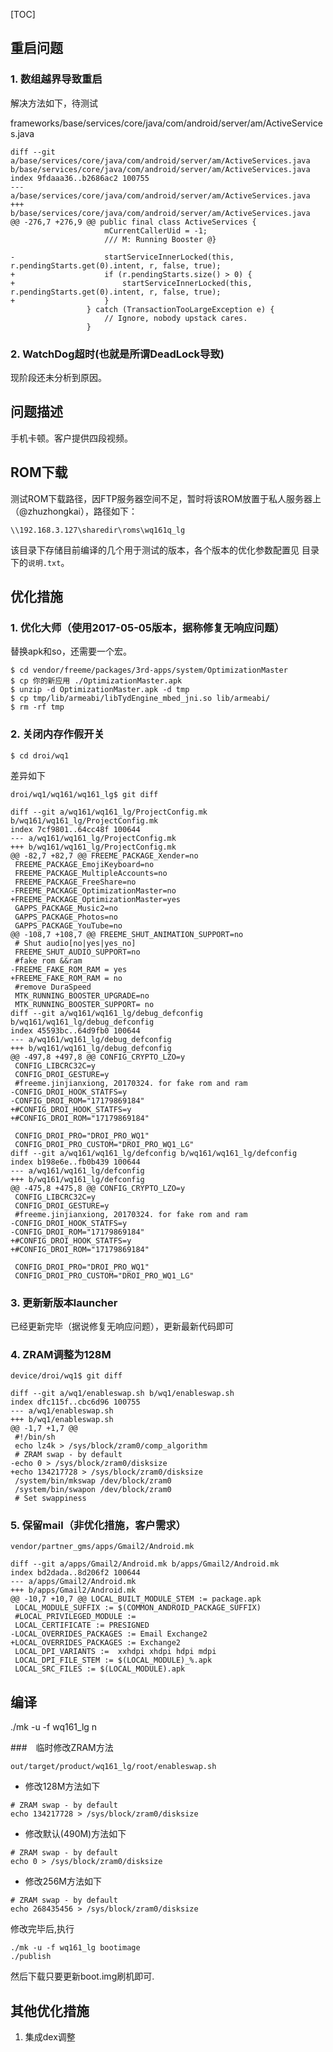 [TOC]

## 重启问题

### 1. 数组越界导致重启

解决方法如下，待测试

frameworks/base/services/core/java/com/android/server/am/ActiveServices.java

```
diff --git a/base/services/core/java/com/android/server/am/ActiveServices.java b/base/services/core/java/com/android/server/am/ActiveServices.java
index 9fdaaa36..b2686ac2 100755
--- a/base/services/core/java/com/android/server/am/ActiveServices.java
+++ b/base/services/core/java/com/android/server/am/ActiveServices.java
@@ -276,7 +276,9 @@ public final class ActiveServices {
                     mCurrentCallerUid = -1;
                     /// M: Running Booster @}
 
-                    startServiceInnerLocked(this, r.pendingStarts.get(0).intent, r, false, true);
+                    if (r.pendingStarts.size() > 0) {
+                        startServiceInnerLocked(this, r.pendingStarts.get(0).intent, r, false, true);
+                    }
                 } catch (TransactionTooLargeException e) {
                     // Ignore, nobody upstack cares.
                 }

```

### 2. WatchDog超时(也就是所谓DeadLock导致)

现阶段还未分析到原因。


## 问题描述

手机卡顿。客户提供四段视频。

## ROM下载

测试ROM下载路径，因FTP服务器空间不足，暂时将该ROM放置于私人服务器上（@zhuzhongkai），路径如下：

```
\\192.168.3.127\sharedir\roms\wq161q_lg
```

该目录下存储目前编译的几个用于测试的版本，各个版本的优化参数配置见 目录下的`说明.txt`。

## 优化措施

### 1. 优化大师（使用2017-05-05版本，据称修复无响应问题）

替换apk和so，还需要一个宏。

```
$ cd vendor/freeme/packages/3rd-apps/system/OptimizationMaster
$ cp 你的新应用 ./OptimizationMaster.apk
$ unzip -d OptimizationMaster.apk -d tmp
$ cp tmp/lib/armeabi/libTydEngine_mbed_jni.so lib/armeabi/
$ rm -rf tmp
```

### 2. 关闭内存作假开关

```
$ cd droi/wq1
```

差异如下

```
droi/wq1/wq161/wq161_lg$ git diff

diff --git a/wq161/wq161_lg/ProjectConfig.mk b/wq161/wq161_lg/ProjectConfig.mk
index 7cf9801..64cc48f 100644
--- a/wq161/wq161_lg/ProjectConfig.mk
+++ b/wq161/wq161_lg/ProjectConfig.mk
@@ -82,7 +82,7 @@ FREEME_PACKAGE_Xender=no
 FREEME_PACKAGE_EmojiKeyboard=no
 FREEME_PACKAGE_MultipleAccounts=no
 FREEME_PACKAGE_FreeShare=no
-FREEME_PACKAGE_OptimizationMaster=no
+FREEME_PACKAGE_OptimizationMaster=yes
 GAPPS_PACKAGE_Music2=no
 GAPPS_PACKAGE_Photos=no
 GAPPS_PACKAGE_YouTube=no
@@ -108,7 +108,7 @@ FREEME_SHUT_ANIMATION_SUPPORT=no
 # Shut audio[no|yes|yes_no]
 FREEME_SHUT_AUDIO_SUPPORT=no
 #fake rom &&ram
-FREEME_FAKE_ROM_RAM = yes
+FREEME_FAKE_ROM_RAM = no
 #remove DuraSpeed
 MTK_RUNNING_BOOSTER_UPGRADE=no
 MTK_RUNNING_BOOSTER_SUPPORT= no
diff --git a/wq161/wq161_lg/debug_defconfig b/wq161/wq161_lg/debug_defconfig
index 45593bc..64d9fb0 100644
--- a/wq161/wq161_lg/debug_defconfig
+++ b/wq161/wq161_lg/debug_defconfig
@@ -497,8 +497,8 @@ CONFIG_CRYPTO_LZO=y
 CONFIG_LIBCRC32C=y
 CONFIG_DROI_GESTURE=y
 #freeme.jinjianxiong, 20170324. for fake rom and ram
-CONFIG_DROI_HOOK_STATFS=y
-CONFIG_DROI_ROM="17179869184"
+#CONFIG_DROI_HOOK_STATFS=y
+#CONFIG_DROI_ROM="17179869184"
 
 CONFIG_DROI_PRO="DROI_PRO_WQ1"
 CONFIG_DROI_PRO_CUSTOM="DROI_PRO_WQ1_LG"
diff --git a/wq161/wq161_lg/defconfig b/wq161/wq161_lg/defconfig
index b198e6e..fb0b439 100644
--- a/wq161/wq161_lg/defconfig
+++ b/wq161/wq161_lg/defconfig
@@ -475,8 +475,8 @@ CONFIG_CRYPTO_LZO=y
 CONFIG_LIBCRC32C=y
 CONFIG_DROI_GESTURE=y
 #freeme.jinjianxiong, 20170324. for fake rom and ram
-CONFIG_DROI_HOOK_STATFS=y
-CONFIG_DROI_ROM="17179869184"
+#CONFIG_DROI_HOOK_STATFS=y
+#CONFIG_DROI_ROM="17179869184"
 
 CONFIG_DROI_PRO="DROI_PRO_WQ1"
 CONFIG_DROI_PRO_CUSTOM="DROI_PRO_WQ1_LG"
```

### 3. 更新新版本launcher

已经更新完毕（据说修复无响应问题），更新最新代码即可

### 4. ZRAM调整为128M

```
device/droi/wq1$ git diff 

diff --git a/wq1/enableswap.sh b/wq1/enableswap.sh
index dfc115f..cbc6d96 100755
--- a/wq1/enableswap.sh
+++ b/wq1/enableswap.sh
@@ -1,7 +1,7 @@
 #!/bin/sh
 echo lz4k > /sys/block/zram0/comp_algorithm
 # ZRAM swap - by default
-echo 0 > /sys/block/zram0/disksize
+echo 134217728 > /sys/block/zram0/disksize
 /system/bin/mkswap /dev/block/zram0
 /system/bin/swapon /dev/block/zram0
 # Set swappiness
```

### 5. 保留mail（非优化措施，客户需求）

```
vendor/partner_gms/apps/Gmail2/Android.mk

diff --git a/apps/Gmail2/Android.mk b/apps/Gmail2/Android.mk
index bd2dada..8d206f2 100644
--- a/apps/Gmail2/Android.mk
+++ b/apps/Gmail2/Android.mk
@@ -10,7 +10,7 @@ LOCAL_BUILT_MODULE_STEM := package.apk
 LOCAL_MODULE_SUFFIX := $(COMMON_ANDROID_PACKAGE_SUFFIX)
 #LOCAL_PRIVILEGED_MODULE :=
 LOCAL_CERTIFICATE := PRESIGNED
-LOCAL_OVERRIDES_PACKAGES := Email Exchange2
+LOCAL_OVERRIDES_PACKAGES := Exchange2
 LOCAL_DPI_VARIANTS :=  xxhdpi xhdpi hdpi mdpi
 LOCAL_DPI_FILE_STEM := $(LOCAL_MODULE)_%.apk
 LOCAL_SRC_FILES := $(LOCAL_MODULE).apk
```

## 编译

./mk -u -f wq161_lg n

###　临时修改ZRAM方法

```
out/target/product/wq161_lg/root/enableswap.sh
```

- 修改128M方法如下

```
# ZRAM swap - by default
echo 134217728 > /sys/block/zram0/disksize
```

- 修改默认(490M)方法如下

```
# ZRAM swap - by default
echo 0 > /sys/block/zram0/disksize
```

- 修改256M方法如下

```
# ZRAM swap - by default
echo 268435456 > /sys/block/zram0/disksize
```

修改完毕后,执行

```
./mk -u -f wq161_lg bootimage
./publish
```

然后下载只要更新boot.img刷机即可.

## 其他优化措施

1. 集成dex调整